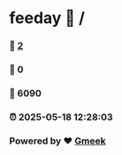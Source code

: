 # feeday :link: / 
### :page_facing_up: [2](//tag.html) 
### :speech_balloon: 0 
### :hibiscus: 6090 
### :alarm_clock: 2025-05-18 12:28:03 
### Powered by :heart: [Gmeek](https://github.com/Meekdai/Gmeek)
